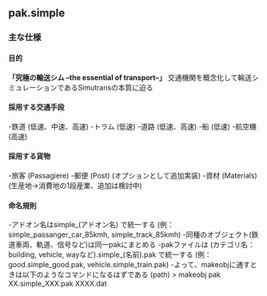## pak.simple


### 主な仕様
#### 目的
**「究極の輸送シム –the essential of transport–」**
交通機関を概念化して輸送シミュレーションであるSimutransの本質に迫る


#### 採用する交通手段
-鉄道 (低速、中速、高速)
-トラム (低速)
-道路 (低速、高速)
-船 (低速)
-航空機 (高速)

#### 採用する貨物
-旅客 (Passagiere)
-郵便 (Post) (オプションとして追加実装)
-資材 (Materials) (生産地→消費地の1段産業、追加は検討中)

#### 命名規則
-アドオン名はsimple_(アドオン名) で統一する
(例：simple_passanger_car_85kmh, simple_track_85kmh)
-同種のオブジェクト(鉄道車両、軌道、信号など)は同一pakにまとめる
-pakファイルは (カテゴリ名：building, vehicle, wayなど).simple_(名前).pak で統一する
(例：good.simple_good.pak, vehicle.simple_train.pak)
-よって、makeobjに通すときは以下のようなコマンドになるはずである
  (path) > makeobj pak XX.simple_XXX.pak XXXX.dat
